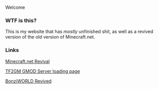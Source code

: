 Welcome

### WTF is this?

This is my website that has *mostly* unfinished shit, as well as a revived version of the old version of Minecraft.net.

### Links

[Minecraft.net Revival](https://seamusmario.github.io/minecraft-old/)

[TF2GM GMOD Server loading page](https://seamusmario.github.io/loading.html)

[BonziWORLD Revived](https://www.youtube.com/watch?v=6n3pFFPSlW4)
